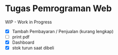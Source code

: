 # Tugas Pemrograman Web

WIP - Work in Progress
- [x] Tambah Pembayaran / Penjualan (kurang lengkap)
- [ ] print pdf
- [x] Dashboard
- [x] stok turun saat dibeli

